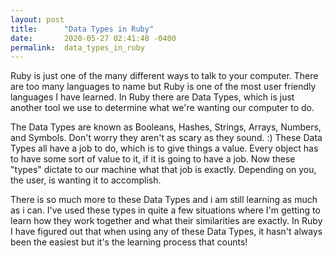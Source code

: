 ```yaml
---
layout: post
title:      "Data Types in Ruby"
date:       2020-05-27 02:41:48 -0400
permalink:  data_types_in_ruby
---
```


Ruby is just one of the many different ways to talk to your computer. There are too many languages to name but Ruby is one of the most user friendly languages I have learned. In Ruby there are Data Types, which is just another tool we use to determine what we're wanting our computer to do.

The Data Types are known as Booleans, Hashes, Strings, Arrays, Numbers, and Symbols. Don't worry they aren't as scary as they sound. :) These Data Types all have a job to do, which is to give things a value. Every object has to have some sort of value to it, if it is going to have a job. Now these "types" dictate to our machine what that job is exactly. Depending on you, the user, is wanting it to accomplish.

There is so much more to these Data Types and i am still learning as much as i can. I've used these types in quite a few situations where I'm getting to learn how they work together and what their similarities are exactly. In Ruby I have figured out that when using any of these Data Types, it hasn't always been the easiest but it's the learning process that counts! 


